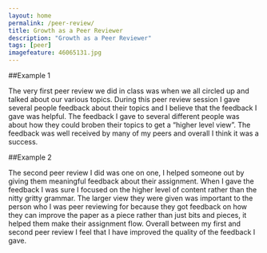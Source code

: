 ```yaml
---
layout: home
permalink: /peer-review/
title: Growth as a Peer Reviewer
description: "Growth as a Peer Reviewer"
tags: [peer]
imagefeature: 46065131.jpg
---
```


##Example 1

The very first peer review we did in class was when we all circled up and talked about our various topics. During this peer review session I gave several people feedback about their topics and I believe that the feedback I gave was helpful. The feedback I gave to several different people was about how they could broben their topics to get a “higher level view”. The feedback was well received by many of my peers and overall I think it was a success.

##Example 2

The second peer review I did was one on one, I helped someone out by giving them meaningful feedback about their assignment. When I gave the feedback I was sure I focused on the higher level of content rather than the nitty gritty grammar. The larger view they were given was important to the person who I was peer reviewing for because they got feedback on how they can improve the paper as a piece rather than just bits and pieces, it helped them make their assignment flow. Overall between my first and second peer review I feel that I have improved the quality of the feedback I gave.
